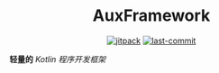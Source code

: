 <!--suppress HtmlDeprecatedAttribute -->
<div align="center" style="text-align:center;">
    <h1>AuxFramework</h1>
</div>

<div align="center" style="text-align:center;">

[![jitpack](https://jitpack.io/v/PixelVoyagers/AuxFramework.svg)](https://jitpack.io/#PixelVoyagers/AuxFramework)
[![last-commit](https://img.shields.io/github/last-commit/PixelVoyagers/AuxFramework?color=blue&label=Last%20Commit)](https://github.com/PixelVoyagers/AuxFramework/commit/main)

</div>

**轻量的** _Kotlin 程序开发框架_
